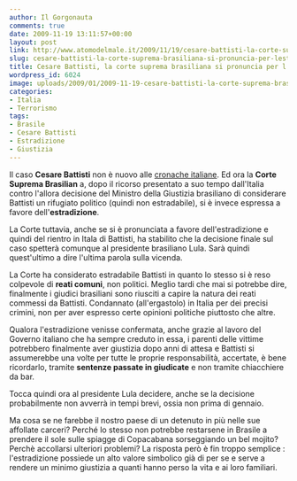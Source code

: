 ```yaml
---
author: Il Gorgonauta
comments: true
date: 2009-11-19 13:11:57+00:00
layout: post
link: http://www.atomodelmale.it/2009/11/19/cesare-battisti-la-corte-suprema-brasiliana-si-pronuncia-per-lestradizione/
slug: cesare-battisti-la-corte-suprema-brasiliana-si-pronuncia-per-lestradizione
title: Cesare Battisti, la corte suprema brasiliana si pronuncia per l'estradizione.
wordpress_id: 6024
image: uploads/2009/01/2009-11-19-cesare-battisti-la-corte-suprema-brasiliana-si-pronuncia-per-lestradizione.jpg
categories:
- Italia
- Terrorismo
tags:
- Brasile
- Cesare Battisti
- Estradizione
- Giustizia
---
```


Il caso **Cesare Battisti** non è nuovo alle [cronache italiane](/2009/01/30/brasile-cesare-battisti-non-terrorista-ma-rifugiato-politico/). Ed ora la **Corte Suprema Brasilian** a, dopo il ricorso presentato a suo tempo dall'Italia contro l'allora decisione del Ministro della Giustizia brasiliano di considerare Battisti un rifugiato politico (quindi non estradabile), si è invece espressa a favore dell'**estradizione**.

La Corte tuttavia, anche se si è pronunciata a favore dell'estradizione e quindi del rientro in Itala di Battisti, ha stabilito che la decisione finale sul caso spetterà comunque al presidente brasiliano Lula. Sarà quindi quest'ultimo a dire l'ultima parola sulla vicenda.

La Corte ha considerato estradabile Battisti in quanto lo stesso si è reso colpevole di **reati comuni**, non politici. Meglio tardi che mai si potrebbe dire, finalmente i giudici brasiliani sono riusciti a capire la natura dei reati commessi da Battisti. Condannato (all'ergastolo) in Italia per dei precisi crimini, non per aver espresso certe opinioni politiche piuttosto che altre.

Qualora l'estradizione venisse confermata, anche grazie al lavoro del Governo italiano che ha sempre creduto in essa, i parenti delle vittime potrebbero finalmente aver giustizia dopo anni di attesa e Battisti si assumerebbe una volte per tutte le proprie responsabilità, accertate, è bene ricordarlo, tramite **sentenze passate in giudicate** e non tramite chiacchiere da bar.

Tocca quindi ora al presidente Lula decidere, anche se la decisione probabilmente non avverrà in tempi brevi, ossia non prima di gennaio.

Ma cosa se ne farebbe il nostro paese di un detenuto in più nelle sue affollate carceri? Perché lo stesso non potrebbe restarsene in Brasile a prendere il sole sulle spiagge di Copacabana sorseggiando un bel mojito? Perchè accollarsi ulteriori problemi? La risposta però è fin troppo semplice : l'estradizione possiede un alto valore simbolico già di per se e serve a rendere un minimo giustizia a quanti hanno perso la vita e ai loro familiari.
